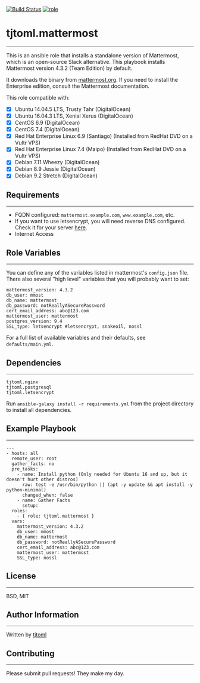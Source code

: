 [![Build Status](https://travis-ci.org/tjtoml/ansible-role-mattermost.svg?branch=master)](https://travis-ci.org/tjtoml/ansible-role-mattermost) [![role](https://img.shields.io/badge/Galaxy-tjtoml.mattermost-5bbdbf.svg)](https://galaxy.ansible.com/tjtoml/mattermost/)
# tjtoml.mattermost
---
This is an ansible role that installs a standalone version of Mattermost, which is an open-source Slack alternative.
This playbook installs Mattermost version 4.3.2 (Team Edition) by default.

It downloads the binary from [mattermost.org](https://www.mattermost.org/download/). If you need to install the Enterprise
edition, consult the Mattermost documentation.

This role compatible with:
- [x] Ubuntu 14.04.5 LTS, Trusty Tahr (DigitalOcean)
- [x] Ubuntu 16.04.3 LTS, Xenial Xerus (DigitalOcean)
- [x] CentOS 6.9  (DigitalOcean)
- [x] CentOS 7.4 (DigitalOcean)
- [x] Red Hat Enterprise Linux 6.9 (Santiago) (Installed from RedHat DVD on a Vultr VPS)
- [x] Red Hat Enterprise Linux 7.4 (Maipo) (Installed from RedHat DVD on a Vultr VPS)
- [x] Debian 7.11 Wheezy (DigitalOcean)
- [x] Debian 8.9 Jessie (DigitalOcean)
- [x] Debian 9.2 Stretch (DigitalOcean)

## Requirements
---
* FQDN configured: `mattermost.example.com`, `www.example.com`, etc.
* If you want to use letsencrypt, you will need reverse DNS configured. Check it for your server [here](https://www.whatismyip.com/reverse-dns-lookup/).
* Internet Access

## Role Variables
---
You can define any of the variables listed in mattermost's `config.json` file. There also several "high level" variables that you will probably want to set:
```
mattermost_version: 4.3.2
db_user: mmost
db_name: mattermost
db_password: notReallyASecurePassword
cert_email_address: abc@123.com
mattermost_user: mattermost
postgres_version: 9.4
SSL_type: letsencrypt #letsencrypt, snakeoil, nossl
```
For a full list of available variables and their defaults, see `defaults/main.yml`.

## Dependencies
---
```
tjtoml.nginx
tjtoml.postgresql
tjtoml.letsencrypt
```
Run `ansible-galaxy install -r requirements.yml` from the project directory to install all dependencies.

## Example Playbook
---
```
---
- hosts: all
  remote_user: root
  gather_facts: no
  pre_tasks:
    - name: Install python (Only needed for Ubuntu 16 and up, but it doesn't hurt other distros)
      raw: test -e /usr/bin/python || (apt -y update && apt install -y python-minimal)
      changed_when: false
    - name: Gather Facts
      setup:
  roles:
    - { role: tjtoml.mattermost }
  vars:
    mattermost_version: 4.3.2
    db_user: mmost
    db_name: mattermost
    db_password: notReallyASecurePassword
    cert_email_address: abc@123.com
    mattermost_user: mattermost
    SSL_type: nossl
```

## License
---
BSD, MIT

## Author Information
---
Written by [tjtoml](https://github.com/tjtoml)

## Contributing
------------
Please submit pull requests! They make my day.
